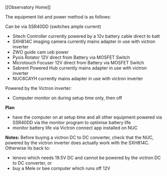 [[Observatory Home]]

The equipment list and power method is as follows:

Can be via SSR40DD (switches ample current)

- Sitech Controller currently powered by a 12v battery cable direct to batt
- SXH814C imaging camera currently mains adapter in use with victron inverter
- ZWO guide cam usb power
- Pyxis Rotator 12V direct from Battery via MOSFET Switch
- Microtouch Focuser 12V direct from Battery via MOSFET Switch
- Sabrent Powered Hub currently mains adapter in use with victron inverter
- NUC6CAYH currently mains adapter in use with victron inverter

Powered by the Victron inverter:
- Computer monitor  on during setup time only, then off

**Plan** 
- have the computer on at setup time and all other equipment powered via SSR40DD via the monitor program to optimise battery life
- monitor battery life via Victron connect app installed on NUC



**Notes:**
Before buying a victron DC to DC converter, check that the NUC, powered by the victron inverter does actually work with the SXH814C. Otherwise its back to:
- lenovo which needs 19.5V DC and cannot be powered by the victron DC to DC converter, or 
- buy a Mele or bee computer which runs off 12V